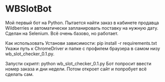 # WBSlotBot
Мой первый бот на Python. Пытается найти заказ в кабинете продавца Wildberries и автоматически запланировать поставку на нужную дату. Сделан на Selenium. Всё очень базово, но работает.

Как использовать
Установи зависимости:
pip install -r requirements.txt
Укажи путь к ChromeDriver и папке с профилем браузера в самом низу wb_slot_checker_0.1.py.

Запусти скрипт:
python wb_slot_checker_0.1.py
Бот попросит ввести номер заказа и дни недели. Потом откроет сайт и попробует всё сделать сам.
